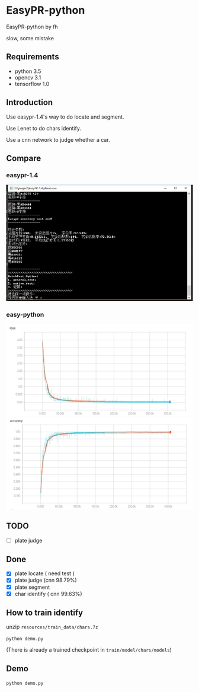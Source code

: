 # EasyPR-python
EasyPR-python by fh

slow, some mistake
## Requirements
* python 3.5
* opencv 3.1
* tensorflow 1.0

## Introduction
Use easypr-1.4's way to do locate and segment.

Use Lenet to do chars identify.

Use a cnn network to judge whether a car.

## Compare
### easypr-1.4
![performance](pic/easypr_1.4.png)
### easy-python
![cnn_performance](pic/cnn_res_loss.png)
![cnn_performance](pic/cnn_res_acc.png)
## TODO
- [ ] plate judge

## Done
- [x] plate locate ( need test )
- [x] plate judge (cnn 98.79%)
- [x] plate segment
- [x] char identify ( cnn 99.63%)

## How to train identify
unzip `resources/train_data/chars.7z`

`python demo.py`

(There is already a trained checkpoint in `train/model/chars/models`)

## Demo
`python demo.py`